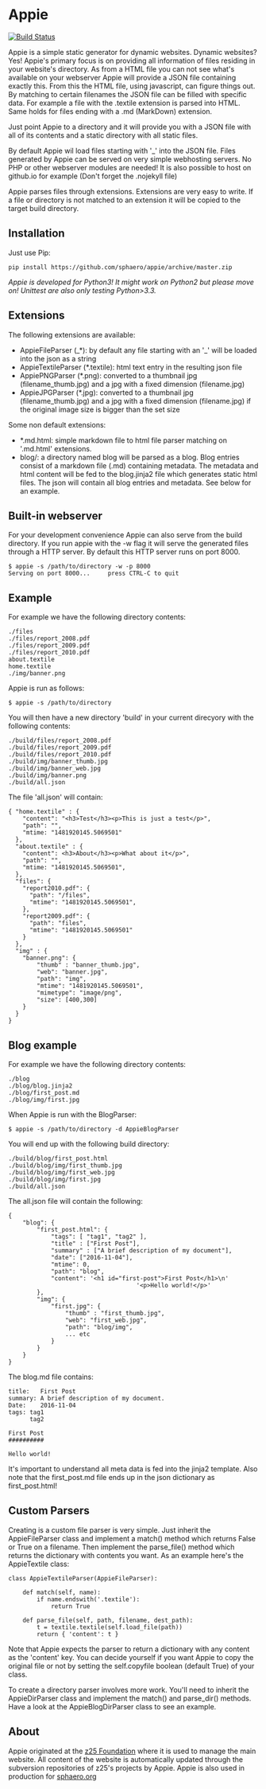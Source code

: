 # Appie

[![Build Status](https://travis-ci.org/sphaero/appie.svg?branch=master)](https://travis-ci.org/sphaero/appie)

Appie is a simple static generator for dynamic websites. Dynamic websites? 
Yes! Appie's primary focus is on providing all information of files residing
in your website's directory. As from a HTML file you can not see what's available 
on your webserver Appie will provide a JSON file containing exactly this. 
From this the HTML file, using javascript, can figure things out. 
By matching to certain filenames the JSON file can be filled with 
specific data. For example a file with the .textile extension is parsed into HTML. 
Same holds for files ending with a .md (MarkDown) extension.

Just point Appie to a directory and it will provide you with a JSON file 
with all of its contents and a static directory with all static files.

By default Appie wil load files starting with '\_' into the JSON file.
Files generated by Appie can be served on very simple webhosting servers. 
No PHP or other webserver modules are needed! It is also possible to host 
on github.io for example (Don't forget the .nojekyll file)

Appie parses files through extensions. Extensions are very easy to 
write. If a file or directory is not matched to an extension it will be 
copied to the target build directory.

## Installation

Just use Pip:

    pip install https://github.com/sphaero/appie/archive/master.zip

*Appie is developed for Python3! It might work on Python2 but please move on! Unittest are also only testing Python>3.3.*

## Extensions

The following extensions are available:

- AppieFileParser (\_\*): by default any file starting with an '\_' will be loaded into the json as a string
- AppieTextileParser (\*.textile): html text entry in the resulting json file
- AppiePNGParser (\*.png): converted to a thumbnail jpg (filename_thumb.jpg) and a jpg with a fixed dimension (filename.jpg)
- AppieJPGParser (\*.jpg): converted to a thumbnail jpg (filename_thumb.jpg) and a jpg with a fixed dimension (filename.jpg) if the original image size is bigger than the set size

Some non default extensions:

- *.md.html: simple markdown file to html file parser matching on '.md.html' 
extensions. 
- blog/: a directory named blog will be parsed as a blog. Blog entries consist
of a markdown file (.md) containing metadata. The metadata and html content 
will be fed to the blog.jinja2 file which generates static html files. The 
json will contain all blog entries and metadata. See below for an example.

## Built-in webserver

For your development convenience Appie can also serve from the build directory. If you run appie with the -w flag it will serve the generated files through a HTTP server. By default this HTTP server runs on port 8000.

    $ appie -s /path/to/directory -w -p 8000
    Serving on port 8000...     press CTRL-C to quit

## Example

For example we have the following directory contents:

    ./files
    ./files/report_2008.pdf
    ./files/report_2009.pdf
    ./files/report_2010.pdf
    about.textile
    home.textile
    ./img/banner.png
    
Appie is run as follows:

    $ appie -s /path/to/directory

You will then have a new directory 'build' in your current direcyory with the following contents:

    ./build/files/report_2008.pdf
    ./build/files/report_2009.pdf
    ./build/files/report_2010.pdf
    ./build/img/banner_thumb.jpg
    ./build/img/banner_web.jpg
    ./build/img/banner.png
    ./build/all.json
    
The file 'all.json' will contain:

    { "home.textile" : {
        "content": "<h3>Test</h3><p>This is just a test</p>",
        "path": "",
        "mtime: "1481920145.5069501"
      },
      "about.textile" : {
        "content": <h3>About</h3><p>What about it</p>",
        "path": "",
        "mtime: "1481920145.5069501",
      },
      "files": {
        "report2010.pdf": {
          "path": "/files", 
          "mtime": "1481920145.5069501",
        },
        "report2009.pdf": {
          "path": "files",
          "mtime": "1481920145.5069501"
        }
      },
      "img" : {
        "banner.png": { 
            "thumb" : "banner_thumb.jpg", 
            "web": "banner.jpg", 
            "path": "img",
            "mtime": "1481920145.5069501",
            "mimetype": "image/png",
            "size": [400,300]
        }
      }
    }
    

## Blog example

For example we have the following directory contents:

    ./blog
    ./blog/blog.jinja2
    ./blog/first_post.md
    ./blog/img/first.jpg
    
When Appie is run with the BlogParser:

    $ appie -s /path/to/directory -d AppieBlogParser
    
You will end up with the following build directory:

    ./build/blog/first_post.html
    ./build/blog/img/first_thumb.jpg
    ./build/blog/img/first_web.jpg
    ./build/blog/img/first.jpg
    ./build/all.json

The all.json file will contain the following:

    {
        "blog": {
            "first_post.html": {
                "tags": [ "tag1", "tag2" ],
                "title" : ["First Post"],
                "summary" : ["A brief description of my document"],
                "date": ["2016-11-04"],
                "mtime": 0,
                "path": "blog",
                "content": '<h1 id="first-post">First Post</h1>\n'
                                        '<p>Hello world!</p>'
            },
            "img": {
                "first.jpg": { 
                    "thumb" : "first_thumb.jpg", 
                    "web": "first_web.jpg", 
                    "path": "blog/img",
                    ... etc
                }
            }
        }
    }

The blog.md file contains:

    title:   First Post
    summary: A brief description of my document.
    Date:    2016-11-04
    tags: tag1
          tag2

    First Post
    ##########
    
    Hello world!

It's important to understand all meta data is fed into the jinja2 template. Also note that the first_post.md file ends up in the json dictionary as first_post.html!

## Custom Parsers ##

Creating is a custom file parser is very simple. Just inherit the AppieFileParser class and implement a match() method which returns False or True on a filename. Then implement the parse_file() method which returns the dictionary with contents you want. As an example here's the AppieTextile class:

    class AppieTextileParser(AppieFileParser):

        def match(self, name):
            if name.endswith('.textile'):
                return True
    
        def parse_file(self, path, filename, dest_path):
            t = textile.textile(self.load_file(path))
            return { 'content': t }
    
Note that Appie expects the parser to return a dictionary with any content as the 'content' key. You can decide yourself if you want Appie to copy the original file or not by setting the self.copyfile boolean (default True) of your class.

To create a directory parser involves more work. You'll need to inherit the AppieDirParser class and implement the match() and parse_dir() methods. Have a look at the AppieBlogDirParser class to see an example.

## About ##

Appie originated at the [z25 Foundation](http://www.z25.org) where it is 
used to manage the main website. All content of the website is 
automatically updated through the subversion repositories of z25's 
projects by Appie. Appie is also used in production for 
[sphaero.org](http://www.sphaero.org)
